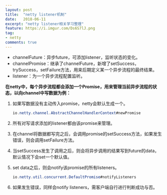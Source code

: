 ```yaml
---
layout: post
title:  "netty listener机制"
date:   2018-06-11
excerpt: "netty listener相关学习整理"
feature: https://i.imgur.com/Ds6S7lJ.png
tag:
- netty
comments: true
---
```


* channelFuture：异步future，可添加listener，监听状态的变化。
* channelPromise：继承了channelFuture，新增了setSuccess，trySuccess，setFailure方法，用来后期定义某一个异步流程的最终结果。
* listener：为一个异步流程配置监听。

**在netty中，每个异步流程都会添加一个Promise，用来管理当前异步流程的状态，以向channel中写数据为例：**

1. 如果写数据没有主动传入promise，netty会默认生成一个。
    ``` java
    io.netty.channel.AbstractChannelHandlerContext#newPromise
    ```
2. 所有对写请求添加的listener都由该promise来管理。
3. 在channel将数据都写完之后，会调用promise的setSuccess方法，如果发生错误，则会调用setFailure方法。
4. 当setSuccess发生了调用之后，则会将异步调用的结果写到future的data，默认情况下会set一个默认值。
5. set data之后，则会notify该promise的所有listeners。

    ``` java
    io.netty.util.concurrent.DefaultPromise#notifyListeners
    ```
6. 如果发生错误，同样会notify listeners，需客户端自行进行判断成功与否。